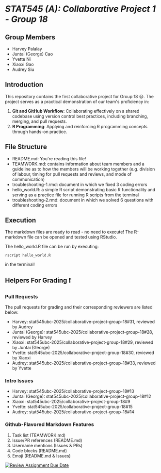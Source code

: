 # *STAT545 (A): Collaborative Project 1 - Group 18*

## Group Members

- Harvey Palalay
- Juntai (George) Cao
- Yvette Ni
- Xiaoxi Gao
- Audrey Siu

## Introduction

This repository contains the first collaborative project for Group 18 :smiley:. The project serves as a practical demonstration of our team's proficiency in:

1. **Git and GitHub Workflow**: Collaborating effectively on a shared codebase using version control best practices, including branching, merging, and pull requests.
2. **R Programming**: Applying and reinforcing R programming concepts through hands-on practice.

## File Structure

- README.md: You're reading this file!
- TEAMWORK.md: contains information about team members and a guideline as to how the members will be working together (e.g. division of labour, timing for pull requests and reviews, and mode of communication)
- troubleshooting-1.rmd: document in which we fixed 3 coding errors
- hello_world.R: a simple R script demonstrating basic R functionality and serving as a practice file for running R scripts from the terminal
- troubleshooting-2.rmd: document in which we solved 6 questions with different coding errors

## Execution

The markdown files are ready to read - no need to execute! The R-markdown file can be opened and tested using RStudio.

The hello_world.R file can be run by executing:

```shell
rscript hello_world.R
```

in the terminal!

## Helpers For Grading :exclamation:

### Pull Requests

The pull requests for grading and their corresponding reviewers are listed below:

- Harvey: stat545ubc-2025/collaborative-project-group-18#31, reviewed by Audrey
- Juntai (George): stat545ubc-2025/collaborative-project-group-18#28, reviewed by Harvey
- Xiaoxi: stat545ubc-2025/collaborative-project-group-18#29, reviewed by Juntai (George)
- Yvette: stat545ubc-2025/collaborative-project-group-18#30, reviewed by Xiaoxi
- Audrey: stat545ubc-2025/collaborative-project-group-18#33, reviewed by Yvette

### Intro Issues

- Harvey: stat545ubc-2025/collaborative-project-group-18#13
- Juntai (George): stat545ubc-2025/collaborative-project-group-18#12
- Xiaoxi: stat545ubc-2025/collaborative-project-group-18#9
- Yvette: stat545ubc-2025/collaborative-project-group-18#15
- Audrey: stat545ubc-2025/collaborative-project-group-18#14

### Github-Flavored Markdown Features

1. Task list (TEAMWORK.md)
2. Issue/PR references (README.md)
3. Username mentions (Issues & PRs)
4. Code blocks (README.md)
5. Emoji (README.md & Issues)

[![Review Assignment Due Date](https://classroom.github.com/assets/deadline-readme-button-22041afd0340ce965d47ae6ef1cefeee28c7c493a6346c4f15d667ab976d596c.svg)](https://classroom.github.com/a/9EMQ9uX-)
